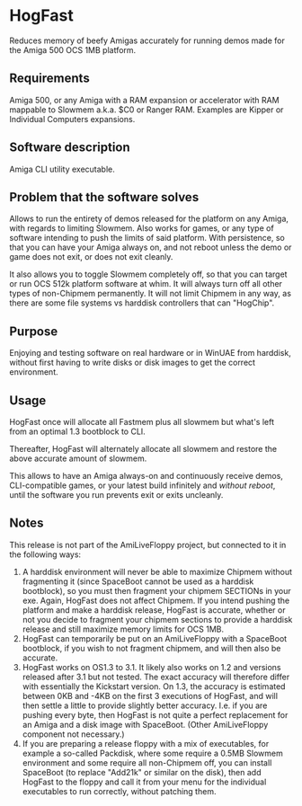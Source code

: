 # HogFast
Reduces memory of beefy Amigas accurately for running demos made for the Amiga 500 OCS 1MB platform.

## Requirements
Amiga 500, or any Amiga with a RAM expansion or accelerator with RAM mappable to Slowmem a.k.a. $C0 or Ranger RAM. Examples are Kipper or Individual Computers expansions.

## Software description
Amiga CLI utility executable.

## Problem that the software solves
Allows to run the entirety of demos released for the platform on any Amiga, with regards to limiting Slowmem. Also works for games, or any type of software intending to push the limits of said platform. With persistence, so that you can have your Amiga always on, and not reboot unless the demo or game does not exit, or does not exit cleanly.

It also allows you to toggle Slowmem completely off, so that you can target or run OCS 512k platform software at whim. It will always turn off all other types of non-Chipmem permanently. It will not limit Chipmem in any way, as there are some file systems vs harddisk controllers that can "HogChip".

## Purpose
Enjoying and testing software on real hardware or in WinUAE from harddisk, without first having to write disks or disk images to get the correct environment.

## Usage
HogFast once will allocate all Fastmem plus all slowmem but what's left from an optimal 1.3 bootblock to CLI.

Thereafter, HogFast will alternately allocate all slowmem and restore the above accurate amount of slowmem.

This allows to have an Amiga always-on and continuously receive demos, CLI-compatible games, or your latest build infinitely and *without reboot*, until the software you run prevents exit or exits uncleanly.

## Notes
This release is not part of the AmiLiveFloppy project, but connected to it in the following ways:
1. A harddisk environment will never be able to maximize Chipmem without fragmenting it (since SpaceBoot cannot be used as a harddisk bootblock), so you must then fragment your chipmem SECTIONs in your exe. Again, HogFast does not affect Chipmem. If you intend pushing the platform and make a harddisk release, HogFast is accurate, whether or not you decide to fragment your chipmem sections to provide a harddisk release and still maximize memory limits for OCS 1MB.
2. HogFast can temporarily be put on an AmiLiveFloppy with a SpaceBoot bootblock, if you wish to not fragment chipmem, and will then also be accurate.
3. HogFast works on OS1.3 to 3.1. It likely also works on 1.2 and versions released after 3.1 but not tested. The exact accuracy will therefore differ with essentially the Kickstart version. On 1.3, the accuracy is estimated between 0KB and -4KB on the first 3 executions of HogFast, and will then settle a little to provide slightly better accuracy. I.e. if you are pushing every byte, then HogFast is not quite a perfect replacement for an Amiga and a disk image with SpaceBoot. (Other AmiLiveFloppy component not necessary.)
4. If you are preparing a release floppy with a mix of executables, for example a so-called Packdisk, where some require a 0.5MB Slowmem environment and some require all non-Chipmem off, you can install SpaceBoot (to replace "Add21k" or similar on the disk), then add HogFast to the floppy and call it from your menu for the individual executables to run correctly, without patching them.
